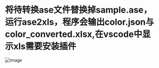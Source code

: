 # 将待转换ase文件替换掉sample.ase，运行ase2xls，程序会输出color.json与color_converted.xlsx,在vscode中显示xls需要安装插件
![image](https://github.com/pokipoi/ase2xls/assets/22863236/c30a8433-6d0b-43e6-834e-50f8186c129b)
